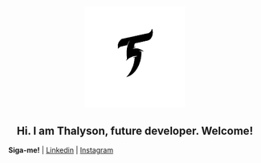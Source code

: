 <h2 align="center">
<img src="https://github.com/Thalyalm/Thalyalm/blob/main/T%20logo.png?raw=true" width="200" height="200">

<h2 align="center"> Hi.
I am Thalyson, future developer.
Welcome! </h1>

**Siga-me!** 
| [Linkedin](https://www.linkedin.com/in/thalysonalmeida/) 
| [Instagram](https://www.instagram.com/thalyson.alm/)

